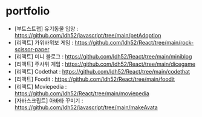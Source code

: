 # portfolio
- [부트스트랩] 유기동물 입양 : https://github.com/ldh52/javascript/tree/main/petAdoption
- [리액트] 가위바위보 게임 : https://github.com/ldh52/React/tree/main/rock-scissor-paper
- [리액트] 미니 블로그 : https://github.com/ldh52/React/tree/main/miniblog
- [리액트] 주사위 게임 : https://github.com/ldh52/React/tree/main/dicegame
- [리액트] Codethat : https://github.com/ldh52/React/tree/main/codethat
- [리액트] Foodit : https://github.com/ldh52/React/tree/main/foodit
- [리액트] Moviepedia : https://github.com/ldh52/React/tree/main/moviepedia
- [자바스크립트] 아바타 꾸미기 : https://github.com/ldh52/javascript/tree/main/makeAvata
